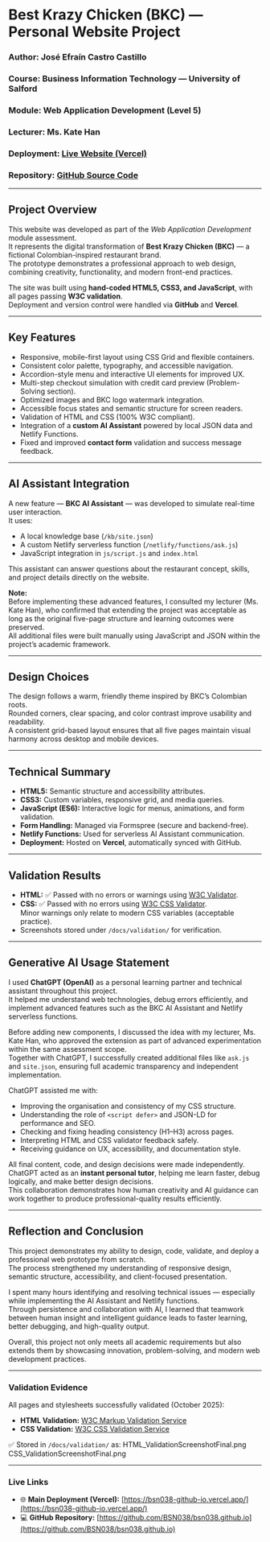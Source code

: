 # **Best Krazy Chicken (BKC) — Personal Website Project**

### **Author:** José Efraín Castro Castillo  
### **Course:** Business Information Technology — University of Salford  
### **Module:** Web Application Development (Level 5)  
### **Lecturer:** Ms. Kate Han  
### **Deployment:** [Live Website (Vercel)](https://bsn038-github-io.vercel.app/)  
### **Repository:** [GitHub Source Code](https://github.com/BSN038/bsn038.github.io)

---

## **Project Overview**
This website was developed as part of the *Web Application Development* module assessment.  
It represents the digital transformation of **Best Krazy Chicken (BKC)** — a fictional Colombian-inspired restaurant brand.  
The prototype demonstrates a professional approach to web design, combining creativity, functionality, and modern front-end practices.

The site was built using **hand-coded HTML5, CSS3, and JavaScript**, with all pages passing **W3C validation**.  
Deployment and version control were handled via **GitHub** and **Vercel**.

---

## **Key Features**
- Responsive, mobile-first layout using CSS Grid and flexible containers.  
- Consistent color palette, typography, and accessible navigation.  
- Accordion-style menu and interactive UI elements for improved UX.  
- Multi-step checkout simulation with credit card preview (Problem-Solving section).  
- Optimized images and BKC logo watermark integration.  
- Accessible focus states and semantic structure for screen readers.  
- Validation of HTML and CSS (100% W3C compliant).  
- Integration of a **custom AI Assistant** powered by local JSON data and Netlify Functions.  
- Fixed and improved **contact form** validation and success message feedback.  

---

## **AI Assistant Integration**
A new feature — **BKC AI Assistant** — was developed to simulate real-time user interaction.  
It uses:
- A local knowledge base (`/kb/site.json`)  
- A custom Netlify serverless function (`/netlify/functions/ask.js`)  
- JavaScript integration in `js/script.js` and `index.html`  

This assistant can answer questions about the restaurant concept, skills, and project details directly on the website.

**Note:**  
Before implementing these advanced features, I consulted my lecturer (Ms. Kate Han), who confirmed that extending the project was acceptable as long as the original five-page structure and learning outcomes were preserved.  
All additional files were built manually using JavaScript and JSON within the project’s academic framework.

---

## **Design Choices**
The design follows a warm, friendly theme inspired by BKC’s Colombian roots.  
Rounded corners, clear spacing, and color contrast improve usability and readability.  
A consistent grid-based layout ensures that all five pages maintain visual harmony across desktop and mobile devices.

---

## **Technical Summary**
- **HTML5:** Semantic structure and accessibility attributes.  
- **CSS3:** Custom variables, responsive grid, and media queries.  
- **JavaScript (ES6):** Interactive logic for menus, animations, and form validation.  
- **Form Handling:** Managed via Formspree (secure and backend-free).  
- **Netlify Functions:** Used for serverless AI Assistant communication.  
- **Deployment:** Hosted on **Vercel**, automatically synced with GitHub.  

---

## **Validation Results**
- **HTML:** ✅ Passed with no errors or warnings using [W3C Validator](https://validator.w3.org/).  
- **CSS:** ✅ Passed with no errors using [W3C CSS Validator](https://jigsaw.w3.org/css-validator/).  
  Minor warnings only relate to modern CSS variables (acceptable practice).  
- Screenshots stored under `/docs/validation/` for verification.

---

## **Generative AI Usage Statement**
I used **ChatGPT (OpenAI)** as a personal learning partner and technical assistant throughout this project.  
It helped me understand web technologies, debug errors efficiently, and implement advanced features such as the BKC AI Assistant and Netlify serverless functions.

Before adding new components, I discussed the idea with my lecturer, Ms. Kate Han, who approved the extension as part of advanced experimentation within the same assessment scope.  
Together with ChatGPT, I successfully created additional files like `ask.js` and `site.json`, ensuring full academic transparency and independent implementation.

ChatGPT assisted me with:
- Improving the organisation and consistency of my CSS structure.  
- Understanding the role of `<script defer>` and JSON-LD for performance and SEO.  
- Checking and fixing heading consistency (H1–H3) across pages.  
- Interpreting HTML and CSS validator feedback safely.  
- Receiving guidance on UX, accessibility, and documentation style.

All final content, code, and design decisions were made independently.  
ChatGPT acted as an **instant personal tutor**, helping me learn faster, debug logically, and make better design decisions.  
This collaboration demonstrates how human creativity and AI guidance can work together to produce professional-quality results efficiently.

---

## **Reflection and Conclusion**
This project demonstrates my ability to design, code, validate, and deploy a professional web prototype from scratch.  
The process strengthened my understanding of responsive design, semantic structure, accessibility, and client-focused presentation.  

I spent many hours identifying and resolving technical issues — especially while implementing the AI Assistant and Netlify functions.  
Through persistence and collaboration with AI, I learned that teamwork between human insight and intelligent guidance leads to faster learning, better debugging, and high-quality output.  

Overall, this project not only meets all academic requirements but also extends them by showcasing innovation, problem-solving, and modern web development practices.

---

### **Validation Evidence**
All pages and stylesheets successfully validated (October 2025):  
- **HTML Validation:** [W3C Markup Validation Service](https://validator.w3.org/)  
- **CSS Validation:** [W3C CSS Validation Service](https://jigsaw.w3.org/css-validator/)  

✅ Stored in `/docs/validation/` as:                HTML_ValidationScreenshotFinal.png
CSS_ValidationScreenshotFinal.png

---

### **Live Links**
- 🌐 **Main Deployment (Vercel):** [https://bsn038-github-io.vercel.app/](https://bsn038-github-io.vercel.app/)  
- 💻 **GitHub Repository:** [https://github.com/BSN038/bsn038.github.io](https://github.com/BSN038/bsn038.github.io)
